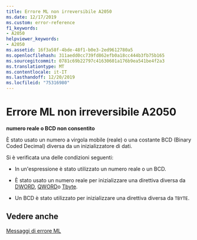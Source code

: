 ```yaml
---
title: Errore ML non irreversibile A2050
ms.date: 12/17/2019
ms.custom: error-reference
f1_keywords:
- A2050
helpviewer_keywords:
- A2050
ms.assetid: 16f3a58f-4bde-48f1-b0e3-2ed9612780a5
ms.openlocfilehash: 311aedd0cc739fd862efb0a18cc444b3fb75b165
ms.sourcegitcommit: 0781c69b22797c41630601a176b9ea541be4f2a3
ms.translationtype: MT
ms.contentlocale: it-IT
ms.lasthandoff: 12/20/2019
ms.locfileid: "75316980"
---
```

# <a name="ml-nonfatal-error-a2050"></a>Errore ML non irreversibile A2050

**numero reale o BCD non consentito**

È stato usato un numero a virgola mobile (reale) o una costante BCD (Binary Coded Decimal) diversa da un inizializzatore di dati.

Si è verificata una delle condizioni seguenti:

- In un'espressione è stato utilizzato un numero reale o un BCD.

- È stato usato un numero reale per inizializzare una direttiva diversa da [DWORD](dword.md), [QWORD](qword.md)o [Tbyte](tbyte.md).

- Un BCD è stato utilizzato per inizializzare una direttiva diversa da `TBYTE`.

## <a name="see-also"></a>Vedere anche

[Messaggi di errore ML](ml-error-messages.md)
